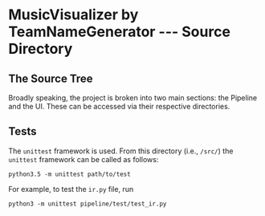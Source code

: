 # MusicVisualizer by TeamNameGenerator --- Source Directory

## The Source Tree

Broadly speaking, the project is broken into two main sections: the Pipeline and
the UI. These can be accessed via their respective directories.

## Tests

The `unittest` framework is used. From this directory (i.e., `/src/`) the
`unittest` framework can be called as follows:

    python3.5 -m unittest path/to/test

For example, to test the `ir.py` file, run

    python3 -m unittest pipeline/test/test_ir.py

